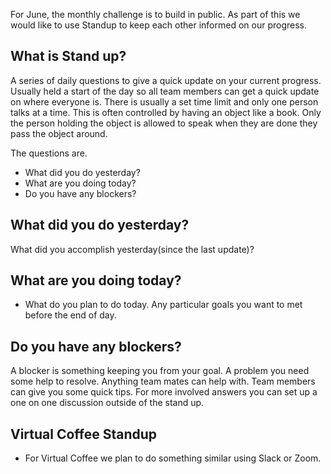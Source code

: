 
 For June, the monthly challenge is to build in public. As part of this we would like to use Standup to keep each other informed on our progress.

 ## What is Stand up?
 A series of daily questions to give a quick update on your current progress. Usually held a start of the day so all team members can get a quick update on where everyone is. There is usually a set time limit and only one person talks at a time. This is often controlled by having an object like a book. Only the person holding the object is allowed to speak when they are done they pass the object around.

 The questions are.

 - What did you do yesterday?
 - What are you doing today?
 - Do you have any blockers?

 ## What did you do yesterday?
 What did you accomplish yesterday(since the last update)? 

 ## What are you doing today?
 - What do you plan to do today. Any particular goals you want to met before the end of day.

 ## Do you have any blockers?
 A blocker is something keeping you from your goal. A problem you need some help to resolve. Anything team mates can help with. Team members can give you some quick tips. For more involved answers you can set up a one on one discussion outside of the stand up. 

 ## Virtual Coffee Standup
 - For Virtual Coffee we plan to do something similar using Slack or Zoom.